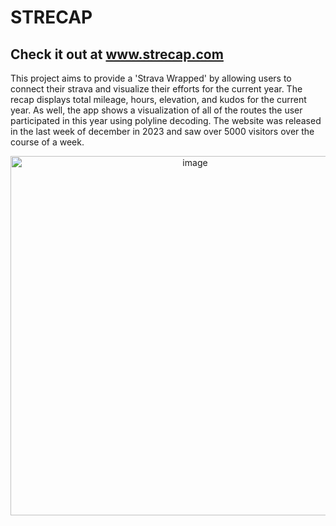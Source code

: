 # STRECAP
## Check it out at www.strecap.com
This project aims to provide a 'Strava Wrapped' by allowing users to connect their strava and visualize their efforts for the current year. The recap displays total mileage, hours, elevation, and kudos for the current year. As well, the app shows a visualization of all of the routes the user participated in this year using polyline decoding.
The website was released in the last week of december in 2023 and saw over 5000 visitors over the course of a week.

<p align="center">
<img width="575" alt="image" src="https://github.com/rajabatra/stravawrapped/assets/7356226/e81989a3-8a39-4c25-9f8c-38d4dfc95d64">
</p>
